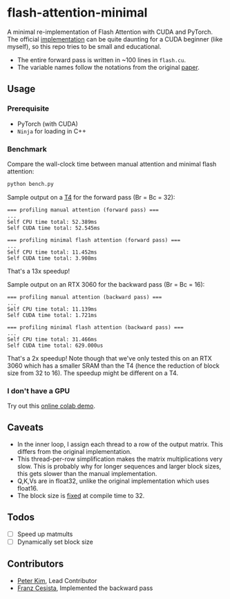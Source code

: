# flash-attention-minimal

A minimal re-implementation of Flash Attention with CUDA and PyTorch.
The official [implementation](https://github.com/Dao-AILab/flash-attention) can be quite daunting for a CUDA beginner
(like myself), so this repo tries to be small and educational.

* The entire forward pass is written in ~100 lines in `flash.cu`.
* The variable names follow the notations from the original [paper](https://arxiv.org/abs/2205.14135).

## Usage

### Prerequisite

* PyTorch (with CUDA)
* `Ninja` for loading in C++

### Benchmark

Compare the wall-clock time between manual attention and minimal flash attention:

```bash
python bench.py
```

Sample output on a [T4](https://aws.amazon.com/ec2/instance-types/g4/) for the forward pass (Br = Bc = 32):

```
=== profiling manual attention (forward pass) ===
...
Self CPU time total: 52.389ms
Self CUDA time total: 52.545ms

=== profiling minimal flash attention (forward pass) === 
...
Self CPU time total: 11.452ms
Self CUDA time total: 3.908ms
```

That's a 13x speedup!

Sample output on an RTX 3060 for the backward pass (Br = Bc = 16):

```
=== profiling manual attention (backward pass) ===
...
Self CPU time total: 11.139ms
Self CUDA time total: 1.721ms

=== profiling minimal flash attention (backward pass) === 
...
Self CPU time total: 31.466ms
Self CUDA time total: 629.000us
```

That's a 2x speedup! Note though that we've only tested this on an RTX 3060 which has a smaller SRAM than the T4
(hence the reduction of block size from 32 to 16). The speedup might be different on a T4.

### I don't have a GPU

Try out this [online colab demo](https://colab.research.google.com/gist/tspeterkim/143bc7be7a845656817cf94c5228598e/demo-flash-attention-minimal.ipynb).

## Caveats

* In the inner loop, I assign each thread to a row of the output matrix. This differs from the original implementation.
* This thread-per-row simplification makes the matrix multiplications very slow. This is probably why for longer
sequences and larger block sizes, this gets slower than the manual implementation.
* Q,K,Vs are in float32, unlike the original implementation which uses float16.
* The block size is [fixed](https://github.com/tspeterkim/flash-attention-minimal/blob/9b7ca8ef4e6afdbfeb149a9cd488c8dea9af9ad6/flash.cu#L85) at compile time to 32.

## Todos

* [ ] Speed up matmults
* [ ] Dynamically set block size

## Contributors

* [Peter Kim](https://github.com/tspeterkim), Lead Contributor
* [Franz Cesista](https://github.com/leloykun), Implemented the backward pass

